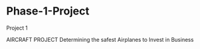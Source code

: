 # Phase-1-Project
Project 1

AIRCRAFT PROJECT
Determining the safest Airplanes to Invest in Business
